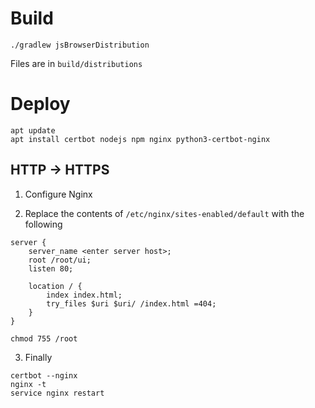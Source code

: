 Build
=====

`./gradlew jsBrowserDistribution`

Files are in `build/distributions`

Deploy
=====

```shell
apt update
apt install certbot nodejs npm nginx python3-certbot-nginx
```

## HTTP -> HTTPS

1. Configure Nginx

2. Replace the contents of `/etc/nginx/sites-enabled/default` with the following

```
server {
    server_name <enter server host>;
    root /root/ui;
    listen 80;

    location / {
        index index.html;
        try_files $uri $uri/ /index.html =404;
    }
}
```

`chmod 755 /root`

3. Finally

```shell
certbot --nginx
nginx -t
service nginx restart
```
